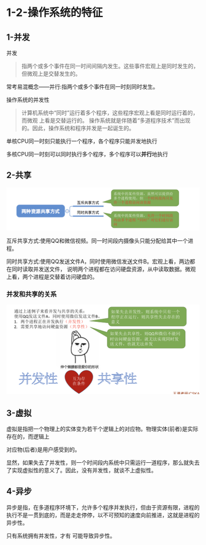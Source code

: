 # 1-2-操作系统的特征

## 1-并发

并发

> 指两个或多个事件在同一时间间隔内发生。这些事件宏观上是同时发生的，但微观上是交替发生的。

常考易混概念——并行:指两个或多个事件在同一时刻同时发生。

操作系统的并发性

> 计算机系统中“同时”运行着多个程序，这些程序宏观上看是同时运行着的，而微观 上看是交替运行的。 操作系统就是伴随着“多道程序技术”而出现的。因此，操作系统和程序并发是一起诞生的。

单核CPU同一时刻只能执行一个程序，各个程序只能并发地执行 

多核CPU同一时刻可以同时执行多个程序，多个程序可以**并行**地执行

## 2-共享

![](../../.gitbook/assets/image%20%28131%29.png)

互斥共享方式:使用QQ和微信视频。同一时间段内摄像头只能分配给其中一个进程。 

同时共享方式:使用QQ发送文件A，同时使用微信发送文件B。宏观上看，两边都在同时读取并发送文件， 说明两个进程都在访问硬盘资源，从中读取数据。微观上看，两个进程是交替着访问硬盘的。

### 并发和共享的关系

![](../../.gitbook/assets/image%20%28258%29.png)

## 3-虚拟



虚拟是指把一个物理上的实体变为若干个逻辑上的对应物。物理实体\(前者\)是实际存在的，而逻辑上

对应物\(后者\)是用户感受到的。

显然，如果失去了并发性，则一个时间段内系统中只需运行一道程序，那么就失去了实现虚拟性的意义了。因此，没有并发性，就谈不上虚拟性。                                             

## 4-异步



异步是指，在多道程序环境下，允许多个程序并发执行，但由于资源有限，进程的执行不是一贯到底的，而是走走停停，以不可预知的速度向前推进，这就是进程的异步性。

只有系统拥有并发性，才有 可能导致异步性。



